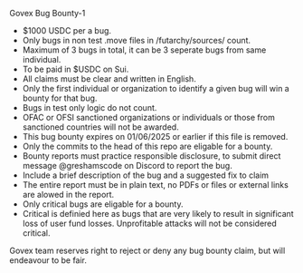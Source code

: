Govex Bug Bounty-1

- $1000 USDC per a bug.
- Only bugs in non test .move files in /futarchy/sources/ count.
- Maximum of 3 bugs in total, it can be 3 seperate bugs from same individual.
- To be paid in $USDC on Sui.
- All claims must be clear and written in English.
- Only the first individual or organization to identify a given bug will win a bounty for that bug.
- Bugs in test only logic do not count.
- OFAC or OFSI sanctioned organizations or individuals or those from sanctioned countries will not be awarded.
- This bug bounty expires on 01/06/2025 or earlier if this file is removed.
- Only the commits to the head of this repo are eligable for a bounty.
- Bounty reports must practice responsible disclosure, to submit direct message @greshamscode on Discord to report the bug. 
- Include a brief description of the bug and a suggested fix to claim
- The entire report must be in plain text, no PDFs or files or external links are alowed in the report.
- Only critical bugs are eligable for a bounty. 
- Critical is definied here as bugs that are very likely to result in significant loss of user fund losses. Unprofitable attacks will not be considered critical.

Govex team reserves right to reject or deny any bug bounty claim, but will endeavour to be fair. 